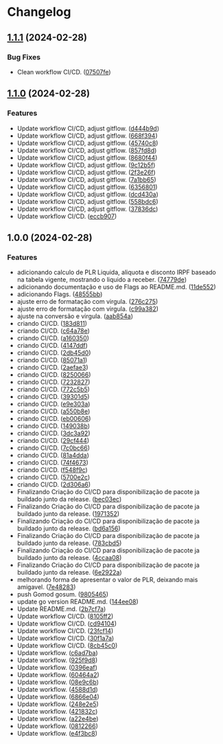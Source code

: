 # Changelog

## [1.1.1](https://github.com/diillson/calculador-de-plr/compare/v1.1.0...v1.1.1) (2024-02-28)


### Bug Fixes

* Clean workflow CI/CD. ([07507fe](https://github.com/diillson/calculador-de-plr/commit/07507fe7c9026c531f1a3470ec8e58af56bb8b90))

## [1.1.0](https://github.com/diillson/calculador-de-plr/compare/v1.0.0...v1.1.0) (2024-02-28)


### Features

* Update workflow CI/CD, adjust gitflow. ([d444b9d](https://github.com/diillson/calculador-de-plr/commit/d444b9d1591d39c7b384f412bb6a87a4059dab93))
* Update workflow CI/CD, adjust gitflow. ([668f394](https://github.com/diillson/calculador-de-plr/commit/668f39474867cf1085739c56c1138c6339f830ae))
* Update workflow CI/CD, adjust gitflow. ([45740c8](https://github.com/diillson/calculador-de-plr/commit/45740c840005c29cba463413d2d9c0c6b5ffa4a8))
* Update workflow CI/CD, adjust gitflow. ([857fd8d](https://github.com/diillson/calculador-de-plr/commit/857fd8d948911960bee743a1a7fefaebd789126d))
* Update workflow CI/CD, adjust gitflow. ([8680f44](https://github.com/diillson/calculador-de-plr/commit/8680f44360f2fd5e63b33db530f86506b7767943))
* Update workflow CI/CD, adjust gitflow. ([9c12b5f](https://github.com/diillson/calculador-de-plr/commit/9c12b5f20ce2e44b1c1522ac55583bf33d36498b))
* Update workflow CI/CD, adjust gitflow. ([2f3e26f](https://github.com/diillson/calculador-de-plr/commit/2f3e26fddab67cc166369a36a2a09d282b1e86a4))
* Update workflow CI/CD, adjust gitflow. ([7a1bb65](https://github.com/diillson/calculador-de-plr/commit/7a1bb654b700ebada3a14fda3966eb76c25efbb2))
* Update workflow CI/CD, adjust gitflow. ([6356801](https://github.com/diillson/calculador-de-plr/commit/6356801de86cb4d25e2ec316a78a125edccb3d96))
* Update workflow CI/CD, adjust gitflow. ([dcd430a](https://github.com/diillson/calculador-de-plr/commit/dcd430a94507e0ffc8074071d0833bc1159e7b83))
* Update workflow CI/CD, adjust gitflow. ([558bdc6](https://github.com/diillson/calculador-de-plr/commit/558bdc6fb18e61f462fedea7999ebb6398a33334))
* Update workflow CI/CD, adjust gitflow. ([37836dc](https://github.com/diillson/calculador-de-plr/commit/37836dc9b52d852175db6e10a99a89452186a2f3))
* Update workflow CI/CD. ([eccb907](https://github.com/diillson/calculador-de-plr/commit/eccb9079a6e0f8cffd89fbe21027c799dd24d378))

## 1.0.0 (2024-02-28)


### Features

* adicionando calculo de PLR Liquida, aliquota e disconto IRPF baseado na tabela vigente, mostrando o liquido a receber. ([74779de](https://github.com/diillson/calculador-de-plr/commit/74779de20db5a3fda24a87891f1b2fd60a2c3fc6))
* adicionando documentação e uso de Flags ao README.md. ([11de552](https://github.com/diillson/calculador-de-plr/commit/11de552cab893e5630535b1e3edabd08ebfafc6a))
* adicionando Flags. ([48555bb](https://github.com/diillson/calculador-de-plr/commit/48555bbb09da969e876470a4ab5630c14b346341))
* ajuste erro de formatação com virgula. ([276c275](https://github.com/diillson/calculador-de-plr/commit/276c275ac5fba8ab5eb6936e2101d616c026f5ff))
* ajuste erro de formatação com virgula. ([c99a382](https://github.com/diillson/calculador-de-plr/commit/c99a382b825a455e50663474a608abbb21dba122))
* ajuste na conversão e virgula. ([aab854a](https://github.com/diillson/calculador-de-plr/commit/aab854afffb02f822963f53ea00c1d1405d5bfea))
* criando CI/CD. ([183d811](https://github.com/diillson/calculador-de-plr/commit/183d8118ba3236f270654243dcb20ab3878ab4df))
* criando CI/CD. ([c64a78e](https://github.com/diillson/calculador-de-plr/commit/c64a78eb78994864f58083408071b6323d1fe7ba))
* criando CI/CD. ([a160350](https://github.com/diillson/calculador-de-plr/commit/a160350187bdd70ff8a2b3ee2e1c6da859bd7016))
* criando CI/CD. ([4147ddf](https://github.com/diillson/calculador-de-plr/commit/4147ddfad55b1e8eb40703ae7acea706ebc73e7f))
* criando CI/CD. ([2db45d0](https://github.com/diillson/calculador-de-plr/commit/2db45d047608815ad03c62754d33bb5053be2798))
* criando CI/CD. ([85071a1](https://github.com/diillson/calculador-de-plr/commit/85071a105afc8a26d20f244fa980aec3cd9a46b9))
* criando CI/CD. ([2aefae3](https://github.com/diillson/calculador-de-plr/commit/2aefae3cc959b99415baee39442600a6726dc7db))
* criando CI/CD. ([8250066](https://github.com/diillson/calculador-de-plr/commit/8250066f0c678eb4ef98ff9d5ee2e5daf3985fb5))
* criando CI/CD. ([7232827](https://github.com/diillson/calculador-de-plr/commit/72328278bb9203ca27c3dac5c0d0258209c904a2))
* criando CI/CD. ([772c5b5](https://github.com/diillson/calculador-de-plr/commit/772c5b5ebd1134c6b98cc210fc3a4bd3e726587f))
* criando CI/CD. ([39301d5](https://github.com/diillson/calculador-de-plr/commit/39301d5f522414981a3188647c3eed99dc0118fe))
* criando CI/CD. ([e9e303a](https://github.com/diillson/calculador-de-plr/commit/e9e303a7c04407f3d38446fa3d07e8f9650c1625))
* criando CI/CD. ([a550b8e](https://github.com/diillson/calculador-de-plr/commit/a550b8e92203e25bed738738c60937adec193019))
* criando CI/CD. ([eb00606](https://github.com/diillson/calculador-de-plr/commit/eb0060638eea97c1f69ecdeb5a43978ad6d3fcc7))
* criando CI/CD. ([149038b](https://github.com/diillson/calculador-de-plr/commit/149038b41175c0f80bf5f24f175e1e01eddc37ee))
* criando CI/CD. ([3dc3a92](https://github.com/diillson/calculador-de-plr/commit/3dc3a9255380a4fb60d93e35d7231b1a5545de18))
* criando CI/CD. ([29cf444](https://github.com/diillson/calculador-de-plr/commit/29cf44471df35125f6870bf9a8075458cc22e012))
* criando CI/CD. ([7c0bc66](https://github.com/diillson/calculador-de-plr/commit/7c0bc664278cc2b195d4bbf3bd892c56ecb1a07f))
* criando CI/CD. ([81a4dda](https://github.com/diillson/calculador-de-plr/commit/81a4ddaa8bf1d99d021f922aef8d803c8333c4dd))
* criando CI/CD. ([74f4673](https://github.com/diillson/calculador-de-plr/commit/74f4673d1bad5dc7c8d89021bbadfb87a30253af))
* criando CI/CD. ([f548f9c](https://github.com/diillson/calculador-de-plr/commit/f548f9cc36efe2cca1e2e4ca3d0fea4c1b069ed8))
* criando CI/CD. ([5700e2c](https://github.com/diillson/calculador-de-plr/commit/5700e2cc55171988a40898eeafd18ee9853a3588))
* criando CI/CD. ([2d306a6](https://github.com/diillson/calculador-de-plr/commit/2d306a6b95143440898b84e434097aff7437ab7c))
* Finalizando Criação do CI/CD para disponibilização de pacote ja buildado junto da release. ([bec03ec](https://github.com/diillson/calculador-de-plr/commit/bec03ec1cd25fd35fe9f72ac16fb8813621f28d0))
* Finalizando Criação do CI/CD para disponibilização de pacote ja buildado junto da release. ([1971352](https://github.com/diillson/calculador-de-plr/commit/1971352ad31e4f130acda20c7738022708ef78f1))
* Finalizando Criação do CI/CD para disponibilização de pacote ja buildado junto da release. ([bd6a156](https://github.com/diillson/calculador-de-plr/commit/bd6a156593798d8e845f54aa50a8d0c3b471d34c))
* Finalizando Criação do CI/CD para disponibilização de pacote ja buildado junto da release. ([783cbd5](https://github.com/diillson/calculador-de-plr/commit/783cbd513e2d25b38d2575f04dfdc056be39c783))
* Finalizando Criação do CI/CD para disponibilização de pacote ja buildado junto da release. ([4ccaa08](https://github.com/diillson/calculador-de-plr/commit/4ccaa0833ce28c1f4b054f939a4bcc3f32f3ae36))
* Finalizando Criação do CI/CD para disponibilização de pacote ja buildado junto da release. ([6e2922a](https://github.com/diillson/calculador-de-plr/commit/6e2922aebc3c8f6b39ee686707260ebfe88137c5))
* melhorando forma de apresentar o valor de PLR, deixando mais amigavel. ([7e48283](https://github.com/diillson/calculador-de-plr/commit/7e4828307293f0fc8dee093d2a0990bf9bce02b3))
* push Gomod gosum. ([9805465](https://github.com/diillson/calculador-de-plr/commit/9805465e9bb072b2913861ab3bff876b25d13622))
* update go version README.md. ([144ee08](https://github.com/diillson/calculador-de-plr/commit/144ee088fc6100da363d86e8a67c8eadf8953586))
* Update README.md. ([2b7cf7a](https://github.com/diillson/calculador-de-plr/commit/2b7cf7ae3f3a4d2fbc1d6b1aa5d2e39d7985802b))
* Update workflow CI/CD. ([8105ff2](https://github.com/diillson/calculador-de-plr/commit/8105ff2a3f28397d16dfcb00f2f532120edd7024))
* Update workflow CI/CD. ([cd94104](https://github.com/diillson/calculador-de-plr/commit/cd941047ce144cca5bf6daef868406d253aad88b))
* Update workflow CI/CD. ([23fcf14](https://github.com/diillson/calculador-de-plr/commit/23fcf14cf270a08fe13676cccf7c92def5a8fe1c))
* Update workflow CI/CD. ([30f1a7a](https://github.com/diillson/calculador-de-plr/commit/30f1a7a6fecdb176f34f0dd3b06ad4686969f891))
* Update workflow CI/CD. ([8cb45c0](https://github.com/diillson/calculador-de-plr/commit/8cb45c082432bd5aa7de5fe789dc16ad8ba06cf2))
* Update workflow. ([c6ad7ba](https://github.com/diillson/calculador-de-plr/commit/c6ad7ba2e786ca40bf726bcd90a133b0b57dab20))
* Update workflow. ([925f9d8](https://github.com/diillson/calculador-de-plr/commit/925f9d822f2be85c67031d81daf1c0f2b0b11537))
* Update workflow. ([0396eaf](https://github.com/diillson/calculador-de-plr/commit/0396eafff8c8a62d0fddadb54544e7e251d6709e))
* Update workflow. ([60464a2](https://github.com/diillson/calculador-de-plr/commit/60464a2d98121c4625bf49888b716ef14541a603))
* Update workflow. ([08e9c6b](https://github.com/diillson/calculador-de-plr/commit/08e9c6b2ee6dbcbae87601c01bd1e6af9e0c36ae))
* Update workflow. ([4588d1d](https://github.com/diillson/calculador-de-plr/commit/4588d1d937298357c1ac0a80cb98ace5bc6b0996))
* Update workflow. ([6866e04](https://github.com/diillson/calculador-de-plr/commit/6866e04741bf9c1bdca741cfb8e543229f16a406))
* Update workflow. ([248e2e5](https://github.com/diillson/calculador-de-plr/commit/248e2e5edbd1e771b155faf5b9122d24935a75db))
* Update workflow. ([421832c](https://github.com/diillson/calculador-de-plr/commit/421832c86df95bc5244309a5e52aa9d00b576e5e))
* Update workflow. ([a22e4be](https://github.com/diillson/calculador-de-plr/commit/a22e4be3824198a5bc5d8651c93ba40a435d67b3))
* Update workflow. ([0812266](https://github.com/diillson/calculador-de-plr/commit/0812266f18fbecebc0e26f5503d4c6df3f4c9136))
* Update workflow. ([e4f3bc8](https://github.com/diillson/calculador-de-plr/commit/e4f3bc83c4be8adf93ba98a94919a6146045ef26))

